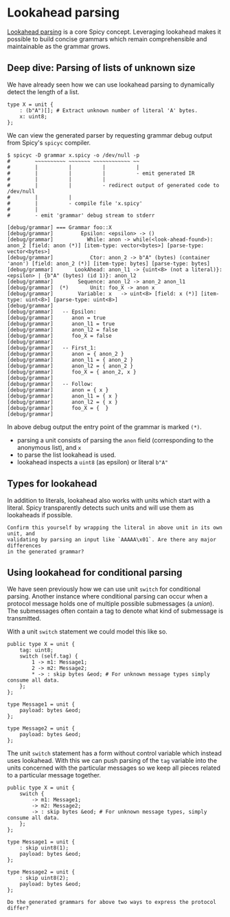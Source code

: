 # Lookahead parsing

[Lookahead
parsing](https://docs.zeek.org/projects/spicy/en/latest/programming/parsing.html#look-ahead)
is a core Spicy concept. Leveraging lookahead makes it possible to build concise
grammars which remain comprehensible and maintainable as the grammar grows.

## Deep dive: Parsing of lists of unknown size

We have already seen how we can use lookahead parsing to dynamically detect the
length of a list.

```spicy
type X = unit {
    : (b"A")[]; # Extract unknown number of literal 'A' bytes.
    x: uint8;
};
```

We can view the generated parser by requesting grammar debug output from Spicy's
`spicyc` compiler.

```console
$ spicyc -D grammar x.spicy -o /dev/null -p
#        ~~~~~~~~~~ ~~~~~~~ ~~~~~~~~~~~~ ~~
#        |          |          |          |
#        |          |          |          - emit generated IR
#        |          |          |
#        |          |          - redirect output of generated code to /dev/null
#        |          |
#        |          - compile file 'x.spicy'
#        |
#        - emit 'grammar' debug stream to stderr

[debug/grammar] === Grammar foo::X
[debug/grammar]         Epsilon: <epsilon> -> ()
[debug/grammar]           While: anon -> while(<look-ahead-found>): anon_2 [field: anon (*)] [item-type: vector<bytes>] [parse-type: vector<bytes>]
[debug/grammar]            Ctor: anon_2 -> b"A" (bytes) (container 'anon') [field: anon_2 (*)] [item-type: bytes] [parse-type: bytes]
[debug/grammar]       LookAhead: anon_l1 -> {uint<8> (not a literal)}: <epsilon> | {b"A" (bytes) (id 1)}: anon_l2
[debug/grammar]        Sequence: anon_l2 -> anon_2 anon_l1
[debug/grammar]  (*)       Unit: foo_X -> anon x
[debug/grammar]        Variable: x   -> uint<8> [field: x (*)] [item-type: uint<8>] [parse-type: uint<8>]
[debug/grammar]
[debug/grammar]   -- Epsilon:
[debug/grammar]      anon = true
[debug/grammar]      anon_l1 = true
[debug/grammar]      anon_l2 = false
[debug/grammar]      foo_X = false
[debug/grammar]
[debug/grammar]   -- First_1:
[debug/grammar]      anon = { anon_2 }
[debug/grammar]      anon_l1 = { anon_2 }
[debug/grammar]      anon_l2 = { anon_2 }
[debug/grammar]      foo_X = { anon_2, x }
[debug/grammar]
[debug/grammar]   -- Follow:
[debug/grammar]      anon = { x }
[debug/grammar]      anon_l1 = { x }
[debug/grammar]      anon_l2 = { x }
[debug/grammar]      foo_X = {  }
[debug/grammar]
```

In above debug output the entry point of the grammar is marked `(*)`.

- parsing a unit consists of parsing the `anon` field (corresponding to the
  anonymous list), and `x`
- to parse the list lookahead is used.
- lookahead inspects a `uint8` (as epsilon) or literal `b"A"`

## Types for lookahead

In addition to literals, lookahead also works with units which start with a
literal. Spicy transparently detects such units and will use them as lookaheads
if possible.

```admonish example
Confirm this yourself by wrapping the literal in above unit in its own unit, and
validating by parsing an input like `AAAAA\x01`. Are there any major differences
in the generated grammar?
```

## Using lookahead for conditional parsing

We have seen previously how we can use unit `switch` for conditional parsing.
Another instance where conditional parsing can occur when a protocol message
holds one of multiple possible submessages (a *union*). The submessages often
contain a tag to denote what kind of submessage is transmitted.

With a unit `switch` statement we could model this like so.

```spicy
public type X = unit {
    tag: uint8;
    switch (self.tag) {
        1 -> m1: Message1;
        2 -> m2: Message2;
        * -> : skip bytes &eod; # For unknown message types simply consume all data.
    };
};

type Message1 = unit {
    payload: bytes &eod;
};

type Message2 = unit {
    payload: bytes &eod;
};
```

The unit `switch` statement has a form without control variable which instead
uses lookahead. With this we can push parsing of the `tag` variable into the
units concerned with the particular messages so we keep all pieces related to a
particular message together.

```spicy
public type X = unit {
    switch {
        -> m1: Message1;
        -> m2: Message2;
        -> : skip bytes &eod; # For unknown message types, simply consume all data.
    };
};

type Message1 = unit {
    : skip uint8(1);
    payload: bytes &eod;
};

type Message2 = unit {
    : skip uint8(2);
    payload: bytes &eod;
};
```

```admonish example
Do the generated grammars for above two ways to express the protocol differ?
```
